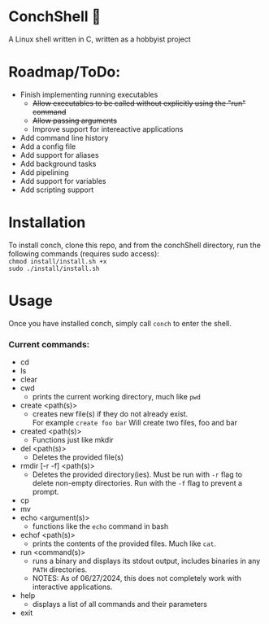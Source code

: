 # ConchShell 🐚
A Linux shell written in C, written as a hobbyist project

# Roadmap/ToDo:
- Finish implementing running executables
  - ~~Allow executables to be called without explicitly using the "run" command~~
  - ~~Allow passing arguments~~
  - Improve support for intereactive applications
- Add command line history
- Add a config file
- Add support for aliases
- Add background tasks
- Add pipelining
- Add support for variables
- Add scripting support

# Installation
To install conch, clone this repo, and from the conchShell directory, run the following commands (requires sudo access):<br>
`chmod install/install.sh +x`<br>`sudo ./install/install.sh`

# Usage
Once you have installed conch, simply call `conch` to enter the shell.
### Current commands:
- cd <path>
- ls <path>
- clear
- cwd
  - prints the current working directory, much like `pwd`
- create <path(s)>
  - creates new file(s) if they do not already exist. <br>For example `create foo bar` Will create two files, foo and bar
- created <path(s)>
  - Functions just like mkdir
- del <path(s)>
  - Deletes the provided file(s)
- rmdir \[-r -f] <path(s)>
  - Deletes the provided directory(ies). Must be run with `-r` flag to delete non-empty directories. Run with the `-f` flag to prevent a prompt.
- cp <source> <destination>
- mv <source> <destination>
- echo <argument(s)>
    - functions like the `echo` command in bash
- echof <path(s)>
  - prints the contents of the provided files. Much like `cat`.
- run <command(s)>
  - runs a binary and displays its stdout output, includes binaries in any `PATH` directories.
  - NOTES: As of 06/27/2024, this does not completely work with interactive applications.
- help
  - displays a list of all commands and their parameters
- exit
